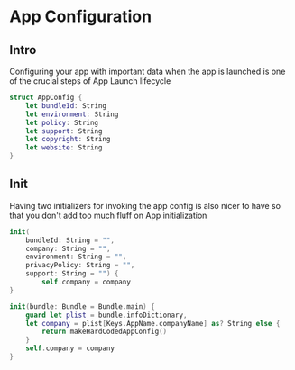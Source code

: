 # App Configuration


## Intro

Configuring your app with important data when the app is launched is one of the crucial steps of App Launch lifecycle

```swift
struct AppConfig {
	let bundleId: String
	let environment: String
	let policy: String
	let support: String
	let copyright: String
	let website: String
}
```

## Init

Having two initializers for invoking the app config is also nicer to have so that you don't add too much fluff on App initialization

```swift
init(
	bundleId: String = "",
	company: String = "",
	environment: String = "",
	privacyPolicy: String = "",
	support: String = "") {
		self.company = company
}

init(bundle: Bundle = Bundle.main) { 
	guard let plist = bundle.infoDictionary,
    let company = plist[Keys.AppName.companyName] as? String else {
	    return makeHardCodedAppConfig()
    }
	self.company = company
}
```